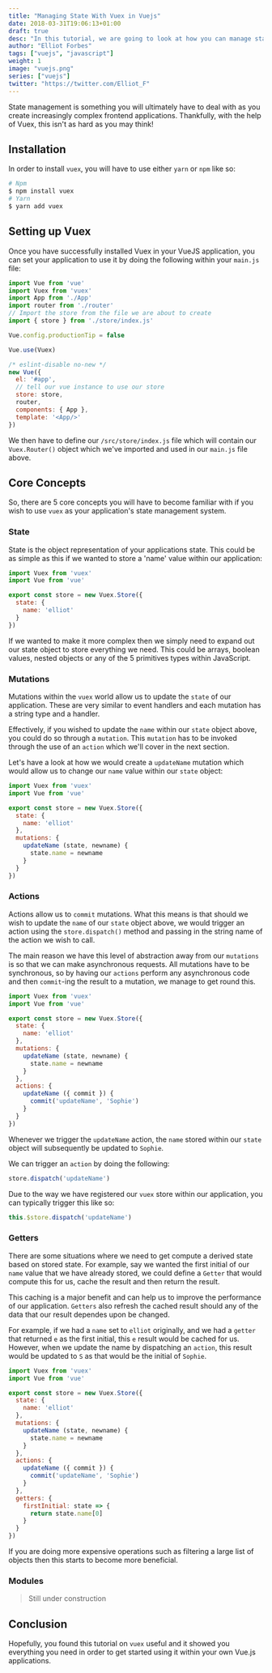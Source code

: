 ```yaml
---
title: "Managing State With Vuex in Vuejs"
date: 2018-03-31T19:06:13+01:00
draft: true
desc: "In this tutorial, we are going to look at how you can manage state within your VueJS application using Vuex"
author: "Elliot Forbes"
tags: ["vuejs", "javascript"]
weight: 1
image: "vuejs.png"
series: ["vuejs"]
twitter: "https://twitter.com/Elliot_F"
---
```


State management is something you will ultimately have to deal with as you create increasingly complex frontend applications. Thankfully, with the help of Vuex, this isn't as hard as you may think! 

## Installation

In order to install `vuex`, you will have to use either `yarn` or `npm` like so:

```s
# Npm
$ npm install vuex
# Yarn
$ yarn add vuex
```

## Setting up Vuex

Once you have successfully installed Vuex in your VueJS application, you can set your application to use it by doing the following within your `main.js` file:

```js
import Vue from 'vue'
import Vuex from 'vuex'
import App from './App'
import router from './router'
// Import the store from the file we are about to create
import { store } from './store/index.js'

Vue.config.productionTip = false

Vue.use(Vuex)

/* eslint-disable no-new */
new Vue({
  el: '#app',
  // tell our vue instance to use our store
  store: store,
  router,
  components: { App },
  template: '<App/>'
})

``` 

We then have to define our `/src/store/index.js` file which will contain our `Vuex.Router()` object which we've imported and used in our `main.js` file above.

## Core Concepts

So, there are 5 core concepts you will have to become familiar with if you wish to use `vuex` as your application's state management system.

### State

State is the object representation of your applications state. This could be as simple as this if we wanted to store a 'name' value within our application:

```js
import Vuex from 'vuex'
import Vue from 'vue'

export const store = new Vuex.Store({
  state: {
    name: 'elliot'
  }
})
```

If we wanted to make it more complex then we simply need to expand out our state object to store everything we need. This could be arrays, boolean values, nested objects or any of the 5 primitives types within JavaScript.

### Mutations

Mutations within the `vuex` world allow us to update the `state` of our application. These are very similar to event handlers and each mutation has a string type and a handler. 

Effectively, if you wished to update the `name` within our `state` object above, you could do so through a `mutation`. This `mutation` has to be invoked through the use of an `action` which we'll cover in the next section. 

Let's have a look at how we would create a `updateName` mutation which would allow us to change our `name` value within our `state` object:

```js
import Vuex from 'vuex'
import Vue from 'vue'

export const store = new Vuex.Store({
  state: {
    name: 'elliot'
  },
  mutations: {
    updateName (state, newname) {
      state.name = newname
    }
  }
})
```

### Actions

Actions allow us to `commit` mutations. What this means is that should we wish to update the `name` of our `state` object above, we would trigger an action using the `store.dispatch()` method and passing in the string name of the action we wish to call. 

The main reason we have this level of abstraction away from our `mutations` is so that we can make asynchronous requests. All mutations have to be synchronous, so by having our `actions` perform any asynchronous code and then `commit`-ing the result to a mutation, we manage to get round this.  

```js
import Vuex from 'vuex'
import Vue from 'vue'

export const store = new Vuex.Store({
  state: {
    name: 'elliot'
  },
  mutations: {
    updateName (state, newname) {
      state.name = newname
    }
  },
  actions: {
    updateName ({ commit }) {
      commit('updateName', 'Sophie')
    }
  }
})
```

Whenever we trigger the `updateName` action, the `name` stored within our `state` object will subsequently be updated to `Sophie`. 

We can trigger an `action` by doing the following:

```js
store.dispatch('updateName')
```

Due to the way we have registered our `vuex` store within our application, you can typically trigger this like so:

```js
this.$store.dispatch('updateName')
``` 

### Getters

There are some situations where we need to get compute a derived state based on stored state. For example, say we wanted the first initial of our `name` value that we have already stored, we could define a `Getter` that would compute this for us, cache the result and then return the result.

This caching is a major benefit and can help us to improve the performance of our application. `Getters` also refresh the cached result should any of the data that our result dependes upon be changed.

For example, if we had a `name` set to `elliot` originally, and we had a `getter` that returned `e` as the first initial, this `e` result would be cached for us. However, when we update the name by dispatching an `action`, this result would be updated to `S` as that would be the initial of `Sophie`. 

```js
import Vuex from 'vuex'
import Vue from 'vue'

export const store = new Vuex.Store({
  state: {
    name: 'elliot'
  },
  mutations: {
    updateName (state, newname) {
      state.name = newname
    }
  },
  actions: {
    updateName ({ commit }) {
      commit('updateName', 'Sophie')
    }
  },
  getters: {
    firstInitial: state => {
      return state.name[0]
    }
  }
})
```

If you are doing more expensive operations such as filtering a large list of objects then this starts to become more beneficial.

### Modules

> Still under construction

## Conclusion

Hopefully, you found this tutorial on `vuex` useful and it showed you everything you need in order to get started using it within your own Vue.js applications.

